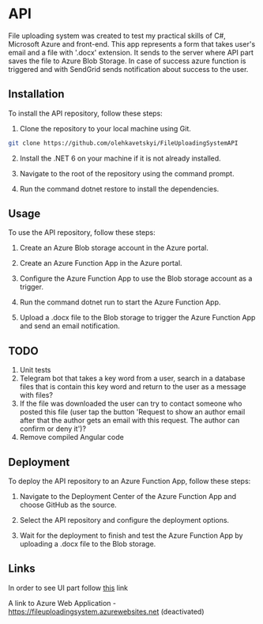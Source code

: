 # API

File uploading system was created to test my practical skills of C#, Microsoft Azure and front-end.
This app represents a form that takes user's email and a file with '.docx' extension. It sends to the server where API part saves the file to Azure Blob Storage. In case of success azure function is triggered and with SendGrid sends notification about success to the user.

## Installation
To install the API repository, follow these steps:

1. Clone the repository to your local machine using Git.

```bash
git clone https://github.com/olehkavetskyi/FileUploadingSystemAPI
```

2. Install the .NET 6 on your machine if it is not already installed.

3. Navigate to the root of the repository using the command prompt.

4. Run the command dotnet restore to install the dependencies.

## Usage
To use the API repository, follow these steps:

1. Create an Azure Blob storage account in the Azure portal.

2. Create an Azure Function App in the Azure portal.

3. Configure the Azure Function App to use the Blob storage account as a trigger.

4. Run the command dotnet run to start the Azure Function App.

5. Upload a .docx file to the Blob storage to trigger the Azure Function App and send an email notification.

## TODO

1. Unit tests
2. Telegram bot that takes a key word from a user, search in a database files that is contain this key word and return to the user as a message with files?
3. If the file was downloaded the user can try to contact someone who posted this file (user tap the button 'Request to show an author email after that the author gets an email with this request. The author can confirm or deny it')?
4. Remove compiled Angular code

## Deployment
To deploy the API repository to an Azure Function App, follow these steps:

1. Navigate to the Deployment Center of the Azure Function App and choose GitHub as the source.

2. Select the API repository and configure the deployment options.

3. Wait for the deployment to finish and test the Azure Function App by uploading a .docx file to the Blob storage.

## Links

In order to see UI part follow [this](https://github.com/olehkavetskyi/FileUploadingSystemUI) link

A link to Azure Web Application - https://fileuploadingsystem.azurewebsites.net (deactivated)
